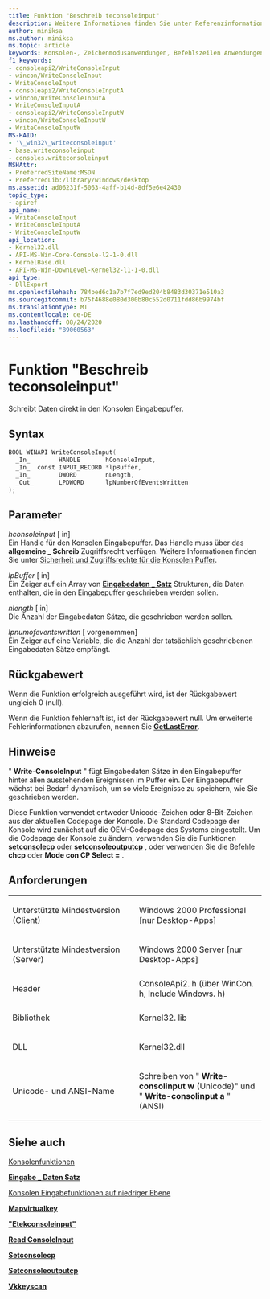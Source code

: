 ```yaml
---
title: Funktion "Beschreib teconsoleinput"
description: Weitere Informationen finden Sie unter Referenzinformationen zur Funktion "Beschreib teconsoleinput", die Daten direkt in den Konsolen Eingabepuffer schreibt.
author: miniksa
ms.author: miniksa
ms.topic: article
keywords: Konsolen-, Zeichenmodusanwendungen, Befehlszeilen Anwendungen, Terminalanwendungen, Konsolen-API
f1_keywords:
- consoleapi2/WriteConsoleInput
- wincon/WriteConsoleInput
- WriteConsoleInput
- consoleapi2/WriteConsoleInputA
- wincon/WriteConsoleInputA
- WriteConsoleInputA
- consoleapi2/WriteConsoleInputW
- wincon/WriteConsoleInputW
- WriteConsoleInputW
MS-HAID:
- '\_win32\_writeconsoleinput'
- base.writeconsoleinput
- consoles.writeconsoleinput
MSHAttr:
- PreferredSiteName:MSDN
- PreferredLib:/library/windows/desktop
ms.assetid: ad06231f-5063-4aff-b14d-8df5e6e42430
topic_type:
- apiref
api_name:
- WriteConsoleInput
- WriteConsoleInputA
- WriteConsoleInputW
api_location:
- Kernel32.dll
- API-MS-Win-Core-Console-l2-1-0.dll
- KernelBase.dll
- API-MS-Win-DownLevel-Kernel32-l1-1-0.dll
api_type:
- DllExport
ms.openlocfilehash: 784bed6c1a7b7f7ed9ed204b8483d30371e510a3
ms.sourcegitcommit: b75f4688e080d300b80c552d0711fdd86b9974bf
ms.translationtype: MT
ms.contentlocale: de-DE
ms.lasthandoff: 08/24/2020
ms.locfileid: "89060563"
---
```

# <a name="writeconsoleinput-function"></a>Funktion "Beschreib teconsoleinput"


Schreibt Daten direkt in den Konsolen Eingabepuffer.

<a name="syntax"></a>Syntax
------

```C
BOOL WINAPI WriteConsoleInput(
  _In_        HANDLE       hConsoleInput,
  _In_  const INPUT_RECORD *lpBuffer,
  _In_        DWORD        nLength,
  _Out_       LPDWORD      lpNumberOfEventsWritten
);
```

<a name="parameters"></a>Parameter
----------

*hconsoleinput* \[ in\]  
Ein Handle für den Konsolen Eingabepuffer. Das Handle muss über das **allgemeine \_ Schreib** Zugriffsrecht verfügen. Weitere Informationen finden Sie unter [Sicherheit und Zugriffsrechte für die Konsolen Puffer](console-buffer-security-and-access-rights.md).

*lpBuffer* \[ in\]  
Ein Zeiger auf ein Array von [**Eingabedaten \_ Satz**](input-record-str.md) Strukturen, die Daten enthalten, die in den Eingabepuffer geschrieben werden sollen.

*nlength* \[ in\]  
Die Anzahl der Eingabedaten Sätze, die geschrieben werden sollen.

*lpnumofeventswritten* \[ vorgenommen\]  
Ein Zeiger auf eine Variable, die die Anzahl der tatsächlich geschriebenen Eingabedaten Sätze empfängt.

<a name="return-value"></a>Rückgabewert
------------

Wenn die Funktion erfolgreich ausgeführt wird, ist der Rückgabewert ungleich 0 (null).

Wenn die Funktion fehlerhaft ist, ist der Rückgabewert null. Um erweiterte Fehlerinformationen abzurufen, nennen Sie [**GetLastError**](https://msdn.microsoft.com/library/windows/desktop/ms679360).

<a name="remarks"></a>Hinweise
-------

" **Write-ConsoleInput** " fügt Eingabedaten Sätze in den Eingabepuffer hinter allen ausstehenden Ereignissen im Puffer ein. Der Eingabepuffer wächst bei Bedarf dynamisch, um so viele Ereignisse zu speichern, wie Sie geschrieben werden.

Diese Funktion verwendet entweder Unicode-Zeichen oder 8-Bit-Zeichen aus der aktuellen Codepage der Konsole. Die Standard Codepage der Konsole wird zunächst auf die OEM-Codepage des Systems eingestellt. Um die Codepage der Konsole zu ändern, verwenden Sie die Funktionen [**setconsolecp**](setconsolecp.md) oder [**setconsoleoutputcp**](setconsoleoutputcp.md) , oder verwenden Sie die Befehle **chcp** oder **Mode con CP Select =** .

<a name="requirements"></a>Anforderungen
------------

<table>
<colgroup>
<col width="50%" />
<col width="50%" />
</colgroup>
<tbody>
<tr class="odd">
<td><p>Unterstützte Mindestversion (Client)</p></td>
<td><p>Windows 2000 Professional [nur Desktop-Apps]</p></td>
</tr>
<tr class="even">
<td><p>Unterstützte Mindestversion (Server)</p></td>
<td><p>Windows 2000 Server [nur Desktop-Apps]</p></td>
</tr>
<tr class="odd">
<td><p>Header</p></td>
<td>ConsoleApi2. h (über WinCon. h, Include Windows. h)</td>
</tr>
<tr class="even">
<td><p>Bibliothek</p></td>
<td>Kernel32. lib</td>
</tr>
<tr class="odd">
<td><p>DLL</p></td>
<td>Kernel32.dll</td>
</tr>
<tr class="even">
<td><p>Unicode- und ANSI-Name</p></td>
<td><p>Schreiben von " <strong>Write-consolinput w</strong> (Unicode)" und " <strong>Write-consolinput a</strong> " (ANSI)</p></td>
</tr>
<tr class="odd">
</tr>
<tr class="even">
</tr>
<tr class="odd">
</tr>
<tr class="even">
</tr>
</tbody>
</table>

## <a name="span-idsee_alsospansee-also"></a><span id="see_also"></span>Siehe auch


[Konsolenfunktionen](console-functions.md)

[**Eingabe \_ Daten Satz**](input-record-str.md)

[Konsolen Eingabefunktionen auf niedriger Ebene](low-level-console-input-functions.md)

[**Mapvirtualkey**](https://msdn.microsoft.com/library/windows/desktop/ms646306)

[**"Etekconsoleinput"**](peekconsoleinput.md)

[**Read ConsoleInput**](readconsoleinput.md)

[**Setconsolecp**](setconsolecp.md)

[**Setconsoleoutputcp**](setconsoleoutputcp.md)

[**Vkkeyscan**](https://msdn.microsoft.com/library/windows/desktop/ms646329)

 

 




